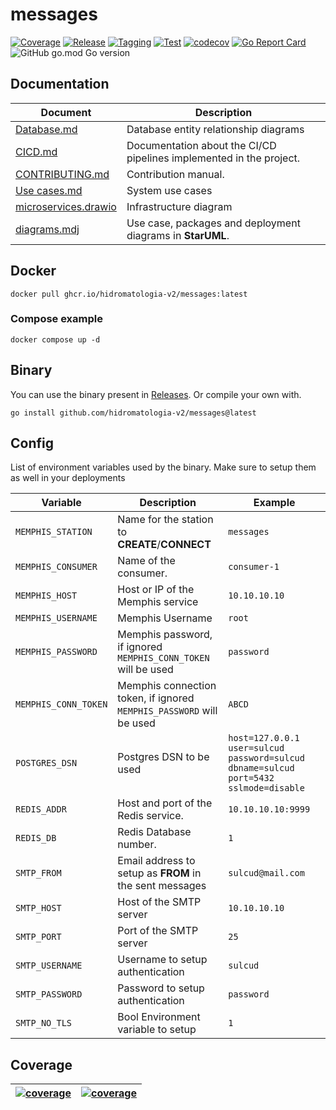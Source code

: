 # messages

[![Coverage](https://github.com/hidromatologia-v2/messages/actions/workflows/codecov.yaml/badge.svg)](https://github.com/hidromatologia-v2/messages/actions/workflows/codecov.yaml)
[![Release](https://github.com/hidromatologia-v2/messages/actions/workflows/release.yaml/badge.svg)](https://github.com/hidromatologia-v2/messages/actions/workflows/release.yaml)
[![Tagging](https://github.com/hidromatologia-v2/messages/actions/workflows/tagging.yaml/badge.svg)](https://github.com/hidromatologia-v2/messages/actions/workflows/tagging.yaml)
[![Test](https://github.com/hidromatologia-v2/messages/actions/workflows/testing.yaml/badge.svg)](https://github.com/hidromatologia-v2/messages/actions/workflows/testing.yaml)
[![codecov](https://codecov.io/gh/hidromatologia-v2/messages/branch/main/graph/badge.svg?token=64EUME4QU2)](https://codecov.io/gh/hidromatologia-v2/messages)
[![Go Report Card](https://goreportcard.com/badge/github.com/hidromatologia-v2/messages)](https://goreportcard.com/report/github.com/hidromatologia-v2/messages)
![GitHub go.mod Go version](https://img.shields.io/github/go-mod/go-version/hidromatologia-v2/messages)

## Documentation

| Document                                                     | Description                                                  |
| ------------------------------------------------------------ | ------------------------------------------------------------ |
| [Database.md](https://github.com/hidromatologia-v2/docs/blob/main/Database.md) | Database entity relationship diagrams                        |
| [CICD.md](CICD.md)                                           | Documentation about the CI/CD pipelines implemented in the project. |
| [CONTRIBUTING.md](CONTRIBUTING.md)                           | Contribution manual.                                         |
| [Use cases.md](Use%20cases.md)                               | System use cases                                             |
| [microservices.drawio](microservices.drawio)                 | Infrastructure diagram                                       |
| [diagrams.mdj](diagrams.mdj)                                 | Use case, packages and deployment diagrams in **StarUML**.   |


## Docker

```shell
docker pull ghcr.io/hidromatologia-v2/messages:latest
```

### Compose example

```shell
docker compose up -d
```

## Binary

You can use the binary present in [Releases](https://github.com/hidromatologia-v2/messages/releases/latest). Or compile your own with.

```shell
go install github.com/hidromatologia-v2/messages@latest
```

## Config

List of environment variables used by the binary. Make sure to setup them as well in your deployments

| Variable             | Description                                                  | Example                                                      |
| -------------------- | ------------------------------------------------------------ | ------------------------------------------------------------ |
| `MEMPHIS_STATION`    | Name for the station to **CREATE**/**CONNECT**               | `messages`                                                   |
| `MEMPHIS_CONSUMER`   | Name of the consumer.                                        | `consumer-1`                                                 |
| `MEMPHIS_HOST`       | Host or IP of the Memphis service                            | `10.10.10.10`                                                |
| `MEMPHIS_USERNAME`   | Memphis Username                                             | `root`                                                       |
| `MEMPHIS_PASSWORD`   | Memphis password, if ignored `MEMPHIS_CONN_TOKEN` will be used | `password`                                                   |
| `MEMPHIS_CONN_TOKEN` | Memphis connection token, if ignored `MEMPHIS_PASSWORD` will be used | `ABCD`                                                       |
| `POSTGRES_DSN`       | Postgres DSN to be used                                      | `host=127.0.0.1 user=sulcud password=sulcud dbname=sulcud port=5432 sslmode=disable` |
| `REDIS_ADDR`         | Host and port of the Redis service.                          | `10.10.10.10:9999`                                           |
| `REDIS_DB`           | Redis Database number.                                       | `1`                                                          |
| `SMTP_FROM`          | Email address to setup as **FROM** in the sent messages      | `sulcud@mail.com`                                            |
| `SMTP_HOST`          | Host of the SMTP server                                      | `10.10.10.10`                                                |
| `SMTP_PORT`          | Port of the SMTP server                                      | `25`                                                         |
| `SMTP_USERNAME`      | Username to setup authentication                             | `sulcud`                                                     |
| `SMTP_PASSWORD`      | Password to setup authentication                             | `password`                                                   |
| `SMTP_NO_TLS`        | Bool Environment variable to setup                           | `1`                                                          |

## Coverage

| [![coverage](https://codecov.io/gh/hidromatologia-v2/messages/branch/main/graphs/sunburst.svg?token=64EUME4QU2)](https://app.codecov.io/gh/hidromatologia-v2/messages) | [![coverage](https://codecov.io/gh/hidromatologia-v2/messages/branch/main/graphs/tree.svg?token=64EUME4QU2)](https://app.codecov.io/gh/hidromatologia-v2/messages) |
| ------------------------------------------------------------ | ------------------------------------------------------------ |

